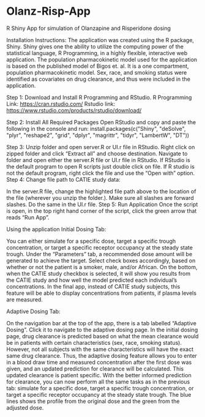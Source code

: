 # Olanz-Risp-App
R Shiny App for simulation of Olanzapine and Risperidone dosing


Installation Instructions:
The application was created using the R package, Shiny. Shiny gives one the ability to utilize the computing power of the statistical language, R Programming, in a highly flexible, interactive web application.
The population pharmacokinetic model used for the application is based on the published model of Bigos et. al. It is a one compartment, population pharmacokinetic model. Sex, race, and smoking status were identified as covariates on drug clearance, and thus were included in the application. 

Step 1: Download and Install R Programming and RStudio.
R Programming Link: https://cran.rstudio.com/
Rstudio link: https://www.rstudio.com/products/rstudio/download/

Step 2: Install All Required Packages 
Open RStudio and copy and paste the following in the console and run:
install.packages(c("Shiny", "deSolve", "plyr", "reshape2", "grid", "dplyr", "magrittr", "tidyr", "LambertW", "DT")) 




Step 3: Unzip folder and open server.R or UI.r file in RStudio. 
Right click on zipped folder and click “Extract all” and choose destination.
Navigate to folder and open either the server.R file or UI.r file in RStudio. If RStudio is the default program to open R scripts just double click on file. If R studio is not the default program, right click the file and use the “Open with” option.
Step 4: Change file path to CATIE study data:
 
In the server.R file, change the highlighted file path above to the location of the file (wherever you unzip the folder.). Make sure all slashes are forward slashes. Do the same in the UI.r file. 
Step 5: Run Application
Once the script is open, in the top right hand corner of the script, click the green arrow that reads “Run App”.


Using the application
Initial Dosing Tab:
 
You can either simulate for a specific dose, target a specific trough concentration, or target a specific receptor occupancy at the steady state trough. Under the “Parameters” tab, a recommended dose amount will be generated to achieve the target. 
Select check boxes accordingly, based on whether or not the patient is a smoker, male, and/or African.
On the bottom, when the CATIE study checkbox is selected, it will show you results from the CATIE study and how well the model predicted each individual’s concentrations. In the final app, instead of CATIE study subjects, this feature will be able to display concentrations from patients, if plasma levels are measured.


Adaptive Dosing Tab:

On the navigation bar at the top of the app, there is a tab labelled “Adaptive Dosing”. Click it to navigate to the adaptive dosing page.
In the initial dosing page, drug clearance is predicted based on what the mean clearance would be in patients with certain characteristics (sex, race, smoking status). However, not all subjects with the same characteristics will have the exact same drug clearance. Thus, the adaptive dosing feature allows you to enter in a blood draw time and measured concentration after the first dose was given, and an updated prediction for clearance will be calculated. This updated clearance is patient specific.
With the better informed prediction for clearance, you can now perform all the same tasks as in the previous tab: simulate for a specific dose, target a specific trough concentration, or target a specific receptor occupancy at the steady state trough.
The blue lines shows the profile from the original dose and the green from the adjusted dose. 
